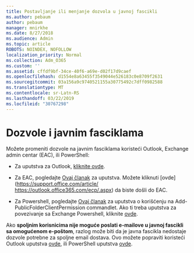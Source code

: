 ```yaml
---
title: Postavljanje ili menjanje dozvola u javnoj fascikli
ms.author: pebaum
author: pebaum
manager: mnirkhe
ms.date: 8/27/2018
ms.audience: Admin
ms.topic: article
ROBOTS: NOINDEX, NOFOLLOW
localization_priority: Normal
ms.collection: Adm_O365
ms.custom: ''
ms.assetid: cffdf9bf-34ce-40f6-a69e-d02f17d9caef
ms.openlocfilehash: d1554e8a63455f3549044e526183c0e8709f2631
ms.sourcegitcommit: 03a156a9c9740521155a30775492c7dff0982588
ms.translationtype: MT
ms.contentlocale: sr-Latn-RS
ms.lasthandoff: 03/22/2019
ms.locfileid: "30767298"
---
```

# <a name="permissions-and-public-folders"></a>Dozvole i javnim fasciklama

Možete promeniti dozvole na javnim fasciklama koristeći Outlook, Exchange admin centar (EAC), ili PowerShell:
  
- Za uputstva za Outlook, [kliknite ovde](https://support.office.com/article/Set-or-change-permissions-for-a-public-folder-b2e0440c-7873-48ec-9ff2-b1a20b723005.aspx).
    
- Za EAC, pogledajte [Ovaj članak](https://technet.microsoft.com/library/jj651147%28v=exchg.150%29.aspx.aspx#Anchor_1) za uputstva. Možete kliknuti [ovde](https://support.office.com/article/ https://outlook.office365.com/ecp/.aspx) da biste došli do EAC. 
    
- Za Powershell, pogledajte [Ovaj članak](https://technet.microsoft.com/library/bb124743%28v=exchg.160%29.aspx.aspx) za uputstva o korišćenju na Add-PublicFolderClientPermission commandlet. Ako ti treba uputstva za povezivanje sa Exchange Powershell, kliknite [ovde](https://technet.microsoft.com/library/jj984289%28v=exchg.160%29.aspx.aspx).
    
Ako **spoljnim korisnicima nije moguće poslati e-mailove u javnoj fascikli sa omogućenom e-poštom**, razlog može biti da je javna fascikla nedostaje dozvole potrebne za spoljne email dostava. Ovo možete popraviti koristeći Outlook uputstva [ovde](https://technet.microsoft.com/library/aa997560%28v=exchg.150%29.aspx.aspx#Anchor_1), ili PowerShell uputstva [ovde](https://support.microsoft.com/help/2984402/-5.7.1-smtp-550-5.7.1-resolver.rst.authrequired-nondelivery-report-when-external-users-try-to-send-mail-to-mail-enabled-public-folders-in-office-365.aspx).
  

